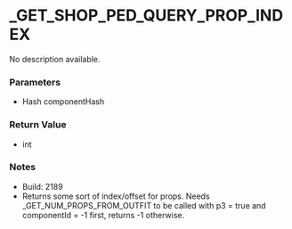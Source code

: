 # _GET_SHOP_PED_QUERY_PROP_INDEX

No description available.

### Parameters
* Hash componentHash

### Return Value
* int

### Notes
* Build: 2189
* Returns some sort of index/offset for props.
Needs _GET_NUM_PROPS_FROM_OUTFIT to be called with p3 = true and componentId = -1 first, returns -1 otherwise.

